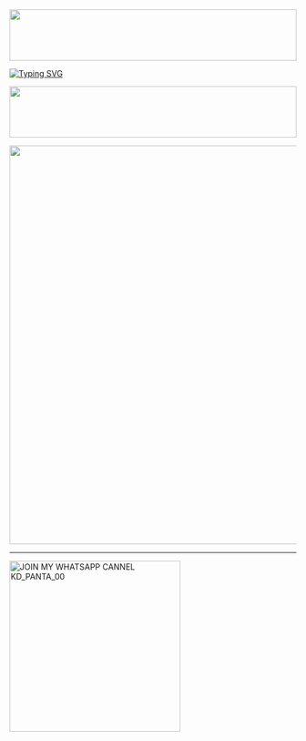 <img src="https://i.imgur.com/dBaSKWF.gif" height="90" width="100%">
<p align="center">

<a href="https://git.io/typing-svg"><img src="https://readme-typing-svg.demolab.com?font=Fira+Code&size=30&pause=1000&width=435&lines=%F0%9F%91%BF%E2%98%A0%EF%B8%8F+_+%F0%9D%97%9E+%F0%9D%97%97+_+%F0%9D%97%A3+%F0%9D%97%94+%F0%9D%97%A1+%F0%9D%97%A7+%F0%9D%97%94+_+%F0%9D%97%A0+%F0%9D%97%97+_%E2%98%A0%EF%B8%8F%F0%9F%91%BF" alt="Typing SVG" /></a>

<img src="https://i.imgur.com/dBaSKWF.gif" height="90" width="100%">

<p align="center">
    
<a href="https://github.com/KavishkaIroshanb">
    <img src="https://pomf2.lain.la/f/fxhw0z8c.jpg"  width="700px">
</a>
<hr>

<a href="https://whatsapp.com/channel/0029VaxNSDR4SpkEoUszuP3E"><img alt="JOIN MY WHATSAPP CANNEL KD_PANTA_00" width="300"></a>





